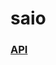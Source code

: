 # saio

### [API](http://docs.google.com/spreadsheets/d/18997UCtzaSM5geBrmF4B_fha9Fn0XXbt/edit?dls=true)
